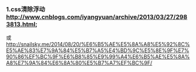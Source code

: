 ### 1.css清除浮动 http://www.cnblogs.com/iyangyuan/archive/2013/03/27/2983813.html; 
或 http://snailsky.me/2014/08/20/%E6%B5%AE%E5%8A%A8%E5%92%8C%E5%AE%83%E7%9A%84%E5%B7%A5%E4%BD%9C%E5%8E%9F%E7%90%86%EF%BC%9F%E6%B8%85%E9%99%A4%E6%B5%AE%E5%8A%A8%E7%9A%84%E6%8A%80%E5%B7%A7%EF%BC%9F/
